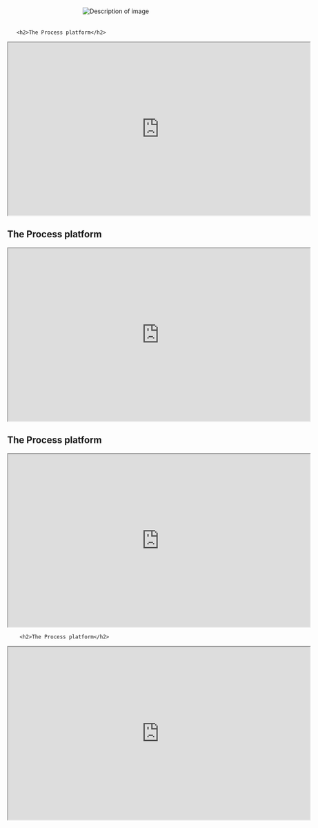<html lang="en">
<head>
    <meta charset="UTF-8">
    <meta name="viewport" content="width=device-width, initial-scale=1.0">
    <title>Embedded Image</title>
    <style>
        .image-container {
            text-align: center;
            padding: 20px;
        }
        .image-container img {
            max-width: 100%;
            height: auto;
        }
    </style>
</head>
<body>
    <div class="image-container">
        <img src="https://i.ibb.co/t4dBqr9/26015241-c430-4b73-926a-4c46642063f0-removebg.png" alt="Description of image">
    </div>
</body>
</html>

       
       <h2>The Process platform</h2>
<html>
<body>

<iframe width="700" height="400" src="https://www.youtube.com/embed/tgbNymZ7vqY">
</iframe>
        <h2>The Process platform</h2>
<iframe width="700" height="400" src="https://www.youtube.com/embed/tgbNymZ7vqY">
</iframe>
        <h2>The Process platform</h2>



<iframe width="700" height="400" src="https://www.youtube.com/embed/tgbNymZ7vqY">
</iframe>



        <h2>The Process platform</h2>


<iframe width="700" height="400" src="https://www.youtube.com/embed/tgbNymZ7vqY">
</iframe>


